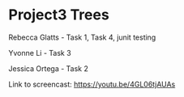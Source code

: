 # Project3 Trees
Rebecca Glatts - Task 1, Task 4, junit testing  

Yvonne Li - Task 3  

Jessica Ortega - Task 2  

Link to screencast: https://youtu.be/4GL06tjAUAs

